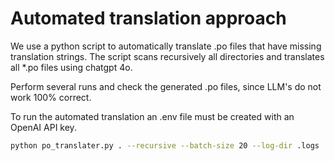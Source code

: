 # Automated translation approach

We use a python script to automatically translate .po files that have missing 
translation strings. The script scans recursively all directories and translates
all *.po files using chatgpt 4o.

Perform several runs and check the generated .po files, since LLM's do not
work 100% correct.

To run the automated translation an .env file must be created with an OpenAI API key.

```bash
python po_translater.py . --recursive --batch-size 20 --log-dir .logs 
```